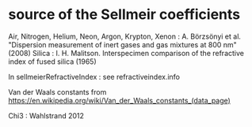 # source of the Sellmeir coefficients
Air, Nitrogen, Helium, Neon, Argon, Krypton, Xenon : A. Börzsönyi et al. "Dispersion measurement of inert gases and gas mixtures at 800 nm" (2008)
Silica :  I. H. Malitson. Interspecimen comparison of the refractive index of fused silica (1965)

In sellmeierRefractiveIndex : see refractiveindex.info

Van der Waals constants from https://en.wikipedia.org/wiki/Van_der_Waals_constants_(data_page)

Chi3 : Wahlstrand 2012

